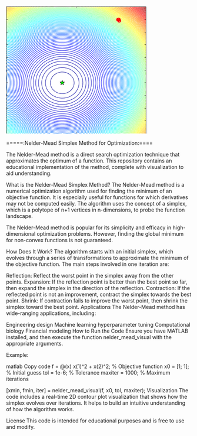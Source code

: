 
![Nelder-Mead Simplex Search](https://github.com/prathu1812/nelder_mead_simplex_search/blob/main/Simplex%20Search/nelder_mead_visualization.gif)

=====:Nelder-Mead Simplex Method for Optimization:====

The Nelder-Mead method is a direct search optimization technique that approximates the optimum of a function. This repository contains an educational implementation of the method, complete with visualization to aid understanding.

What is the Nelder-Mead Simplex Method?
The Nelder-Mead method is a numerical optimization algorithm used for finding the minimum of an objective function. It is especially useful for functions for which derivatives may not be computed easily. The algorithm uses the concept of a simplex, which is a polytope of n+1 vertices in n-dimensions, to probe the function landscape.

The Nelder-Mead method is popular for its simplicity and efficacy in high-dimensional optimization problems. However, finding the global minimum for non-convex functions is not guaranteed.

How Does It Work?
The algorithm starts with an initial simplex, which evolves through a series of transformations to approximate the minimum of the objective function. The main steps involved in one iteration are:

Reflection: Reflect the worst point in the simplex away from the other points.
Expansion: If the reflection point is better than the best point so far, then expand the simplex in the direction of the reflection.
Contraction: If the reflected point is not an improvement, contract the simplex towards the best point.
Shrink: If contraction fails to improve the worst point, then shrink the simplex toward the best point.
Applications
The Nelder-Mead method has wide-ranging applications, including:

Engineering design
Machine learning hyperparameter tuning
Computational biology
Financial modeling
How to Run the Code
Ensure you have MATLAB installed, and then execute the function nelder_mead_visual with the appropriate arguments.

Example:

matlab
Copy code
f = @(x) x(1)^2 + x(2)^2;  % Objective function
x0 = [1; 1];               % Initial guess
tol = 1e-6;                % Tolerance
maxiter = 1000;            % Maximum iterations

[xmin, fmin, iter] = nelder_mead_visual(f, x0, tol, maxiter);
Visualization
The code includes a real-time 2D contour plot visualization that shows how the simplex evolves over iterations. It helps to build an intuitive understanding of how the algorithm works.

License
This code is intended for educational purposes and is free to use and modify.
